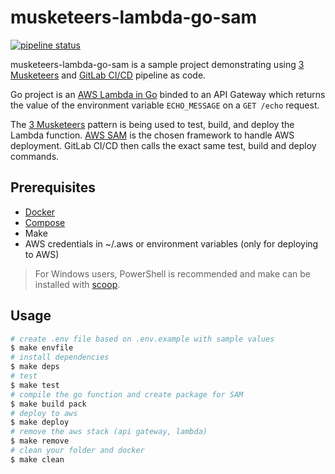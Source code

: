 # musketeers-lambda-go-sam

[![pipeline status](https://gitlab.com/serverlesscloudlabs/musketeers-lambda-go-sam/badges/master/pipeline.svg)](https://gitlab.com/serverlesscloudlabs/musketeers-lambda-go-sam/pipelines)

musketeers-lambda-go-sam is a sample project demonstrating using [3 Musketeers](https://github.com/flemay/three-musketeers) and [GitLab CI/CD](https://about.gitlab.com/features/gitlab-ci-cd/) pipeline as code.

Go project is an [AWS Lambda in Go](https://github.com/aws/aws-lambda-go) binded to an API Gateway which returns the value of the environment variable `ECHO_MESSAGE` on a `GET /echo` request.

The [3 Musketeers](https://github.com/flemay/three-musketeers) pattern is being used to test, build, and deploy the Lambda function. [AWS SAM](https://github.com/awslabs/serverless-application-model) is the chosen framework to handle AWS deployment. GitLab CI/CD then calls the exact same test, build and deploy commands.

## Prerequisites

- [Docker](https://docs.docker.com/engine/installation/)
- [Compose](https://docs.docker.com/compose/install/)
- Make
- AWS credentials in ~/.aws or environment variables (only for deploying to AWS)

> For Windows users, PowerShell is recommended and make can be installed with [scoop](https://github.com/lukesampson/scoop).

## Usage

```bash
# create .env file based on .env.example with sample values
$ make envfile
# install dependencies
$ make deps
# test
$ make test
# compile the go function and create package for SAM
$ make build pack
# deploy to aws
$ make deploy
# remove the aws stack (api gateway, lambda)
$ make remove
# clean your folder and docker
$ make clean
```